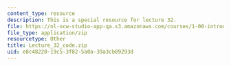 ```yaml
---
content_type: resource
description: This is a special resource for lecture 32.
file: https://ol-ocw-studio-app-qa.s3.amazonaws.com/courses/1-00-introduction-to-computers-and-engineering-problem-solving-spring-2012/e8c4822019c53f825a0a39a3cb89293d_Lecture_32_code.zip
file_type: application/zip
resourcetype: Other
title: Lecture_32_code.zip
uid: e8c48220-19c5-3f82-5a0a-39a3cb89293d
---
```

